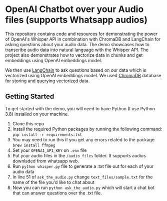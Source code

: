 # OpenAI Chatbot over your Audio files (supports Whatsapp audios)
This repository contains code and resources for demonstrating the power of OpenAI's Whisper API in combination with ChromaDB and LangChain for asking questions about your audio data. 
The demo showcases how to transcribe audio data into natural language with the Whisper API. The project also demonstrates how to vectorize data in chunks and get embeddings using OpenAI embeddings model.

We then use [LangChain](https://github.com/hwchase17/langchain) to ask questions based on our data which is vectorized using OpenAI embeddings model. 
We used [ChromaDB](https://github.com/chroma-core/chroma) database for storing and querying vectorized data.

## Getting Started
To get started with the demo, you will need to have Python (I use Python 3.8) installed on your machine.

1. Clone this repo
2. Install the required Python packages by running the following command:
`pip install -r requirements.txt`
3. You may need to run this if you get any errors related to the package
`brew install ffmpeg`
4. Set your `OPENAI_API_KEY` on `.env` file
5. Put your audio files in the `/audio_files` folder. It supports audios downladed from whatsapp web.
6. Run `python whisper.py` file to generate a .txt file out for each of your audio data
7. In line 51 of `ask_the_audio.py` change `text_files/sample.txt` for the name of the file you'd like to chat about
8. Now you can run `python ask_the_audio.py` which will start a chat bot that can answer questions over the .txt file.
